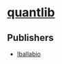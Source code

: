 # [quantlib](https://pypi.org/project/quantlib)



## Publishers
- [lballabio](https://pypi.org/user/lballabio)

